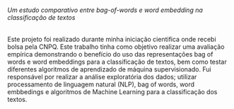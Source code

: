###### Um estudo comparativo entre bag-of-words e word embedding na classificação de textos

Este projeto foi realizado durante minha iniciação cientifica onde recebi bolsa pela CNPQ. Este trabalho tinha como objetivo realizar uma avaliação empírica demonstrando o benefício do uso das representações bag of words e word embeddings para a classificação de textos, bem como testar diferentes algoritmos de aprendizado de máquina supervisionado. Fui responsável por realizar a análise exploratória dos dados; utilizar processamento de linguagem natural (NLP), bag of words, word embbedings e algoritmos de Machine Learning para a classificação dos textos.
